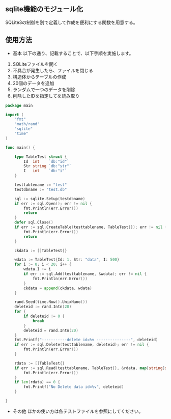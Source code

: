 ## sqlite機能のモジュール化

SQLite3の制御を別で定義して作成を便利にする関数を用意する。


## 使用方法

* 基本
以下の通り、記載することで、以下手順を実施します。
1. SQLiteファイルを開く
2. 不具合が発生したら、ファイルを閉じる
3. 構造体からテーブルの作成
4. 20個のデータを追加
5. ランダムで一つのデータを削除
6. 削除したIDを指定してを読み取り

```go:main.go
package main

import (
	"fmt"
	"math/rand"
	"sqlite"
	"time"
)

func main() {

	type TableTest struct {
		Id  int    `db:"id"`
		Str string `db:"str"`
		I   int    `db:"i"`
	}

	testtablename := "test"
	testdbname := "test.db"

	sql := sqlite.Setup(testdbname)
	if err := sql.Open(); err != nil {
		fmt.Println(err.Error())
		return
	}
	defer sql.Close()
	if err := sql.CreateTable(testtablename, TableTest{}); err != nil {
		fmt.Println(err.Error())
		return
	}

	ckdata := []TableTest{}

	wdata := TableTest{Id: 1, Str: "data", I: 500}
	for i := 0; i < 20; i++ {
		wdata.I += i
		if err := sql.Add(testtablename, &wdata); err != nil {
			fmt.Println(err.Error())
		}
		ckdata = append(ckdata, wdata)
	}

	rand.Seed(time.Now().UnixNano())
	deleteid := rand.Intn(20)
	for {
		if deleteid != 0 {
			break
		}
		deleteid = rand.Intn(20)
	}
	fmt.Printf("-----------delete id=%v ---------------", deleteid)
	if err := sql.Delete(testtablename, deleteid); err != nil {
		fmt.Println(err.Error())
	}

	rdata := []TableTest{}
	if err := sql.Read(testtablename, TableTest{}, &rdata, map[string]string{"id": strconv.Itoa(deleteid)}, sqlite.AND); err != nil {
		fmt.Println(err.Error())
	}
	if len(rdata) == 0 {
		fmt.Printf("No Delete data id=%v", deleteid)
	}

}
```


* その他
ほかの使い方は各テストファイルを参照にしてください。

